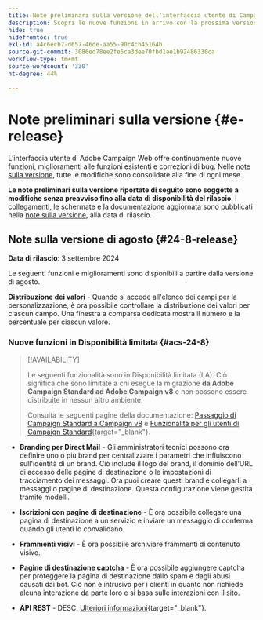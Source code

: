 ```yaml
---
title: Note preliminari sulla versione dell’interfaccia utente di Campaign Web v8
description: Scopri le nuove funzioni in arrivo con la prossima versione dell’interfaccia utente di Campaign Web
hide: true
hidefromtoc: true
exl-id: a4c6ecb7-d657-46de-aa55-90c4cb45164b
source-git-commit: 3086ed78ee2fe5ca3dee70fbd1ae1b92486330ca
workflow-type: tm+mt
source-wordcount: '330'
ht-degree: 44%

---
```


# Note preliminari sulla versione {#e-release}

L’interfaccia utente di Adobe Campaign Web offre continuamente nuove funzioni, miglioramenti alle funzioni esistenti e correzioni di bug. Nelle [note sulla versione](release-notes.md), tutte le modifiche sono consolidate alla fine di ogni mese.

**Le note preliminari sulla versione riportate di seguito sono soggette a modifiche senza preavviso fino alla data di disponibilità del rilascio**. I collegamenti, le schermate e la documentazione aggiornata sono pubblicati nella [note sulla versione](release-notes.md), alla data di rilascio.

## Note sulla versione di agosto {#24-8-release}

**Data di rilascio**: 3 settembre 2024

Le seguenti funzioni e miglioramenti sono disponibili a partire dalla versione di agosto.

**Distribuzione dei valori** - Quando si accede all&#39;elenco dei campi per la personalizzazione, è ora possibile controllare la distribuzione dei valori per ciascun campo. Una finestra a comparsa dedicata mostra il numero e la percentuale per ciascun valore.


### Nuove funzioni in Disponibilità limitata {#acs-24-8}

>[!AVAILABILITY]
>
>Le seguenti funzionalità sono in Disponibilità limitata (LA). Ciò significa che sono limitate a chi esegue la migrazione **da Adobe Campaign Standard ad Adobe Campaign v8** e non possono essere distribuite in nessun altro ambiente.
>
>Consulta le seguenti pagine della documentazione: [Passaggio di Campaign Standard a Campaign v8](../rn/acs-migration.md) e [Funzionalità per gli utenti di Campaign Standard](https://experienceleague.adobe.com/docs/experience-cloud/campaign/campaign-standard-migration-home.html?lang=it){target="_blank"}.

* **Branding per Direct Mail** - Gli amministratori tecnici possono ora definire uno o più brand per centralizzare i parametri che influiscono sull&#39;identità di un brand. Ciò include il logo del brand, il dominio dell’URL di accesso delle pagine di destinazione o le impostazioni di tracciamento dei messaggi. Ora puoi creare questi brand e collegarli a messaggi o pagine di destinazione. Questa configurazione viene gestita tramite modelli.

* **Iscrizioni con pagine di destinazione** - È ora possibile collegare una pagina di destinazione a un servizio e inviare un messaggio di conferma quando gli utenti lo convalidano.

* **Frammenti visivi** - È ora possibile archiviare frammenti di contenuto visivo.

* **Pagine di destinazione captcha** - È ora possibile aggiungere captcha per proteggere la pagina di destinazione dallo spam e dagli abusi causati dai bot. Ciò non è intrusivo per i clienti in quanto non richiede alcuna interazione da parte loro e si basa sulle interazioni con il sito.

* **API REST** - DESC. [Ulteriori informazioni](https://experienceleague.adobe.com/docs/experience-cloud/campaign/apis/get-started-apis.html?lang=it){target="_blank"}.

